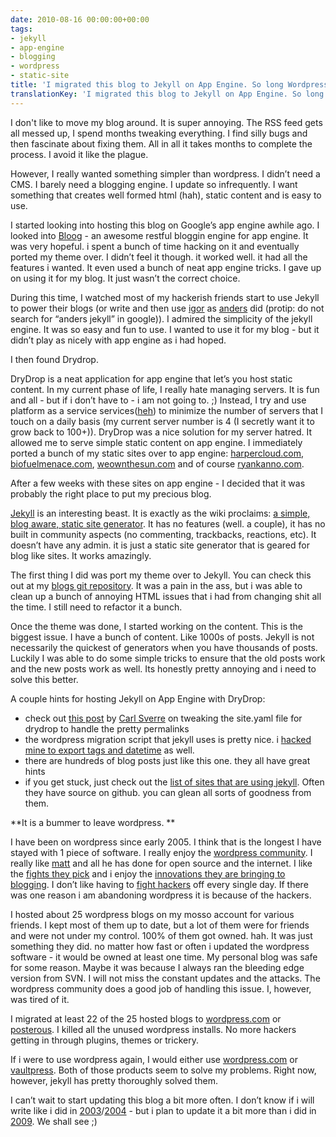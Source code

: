 ```yaml
---
date: 2010-08-16 00:00:00+00:00
tags:
- jekyll
- app-engine
- blogging
- wordpress
- static-site
title: 'I migrated this blog to Jekyll on App Engine. So long Wordpress. '
translationKey: 'I migrated this blog to Jekyll on App Engine. So long Wordpress. '
---
```


I don't like to move my blog around. It is super annoying. The RSS feed gets all messed up, I spend months tweaking everything. I find silly bugs and then fascinate about fixing them. All in all it takes months to complete the process. I avoid it like the plague. 

However, I really wanted something simpler than wordpress. I didn’t need a CMS. I barely need a blogging engine. I update so infrequently. I want something that creates well formed html (hah), static content and is easy to use. 

I started looking into hosting this blog on Google’s app engine awhile ago. I looked into [Bloog](http://bloog.billkatz.com/ "Bloog") - an awesome restful bloggin engine for app engine. It was very hopeful. i spent a bunch of time hacking on it and eventually ported my theme over. I didn’t feel it though. it worked well. it had all the features i wanted. It even used a bunch of neat app engine tricks. I gave up on using it for my blog. It just wasn’t the correct choice. 

During this time, I watched most of my hackerish friends start to use Jekyll to power their blogs (or write and then use [igor](http://github.com/aconbere/igor "igor") as [anders](http://anders.conbere.org/) did (protip: do not search for “anders jekyll” in google)). I admired the simplicity of the jekyll engine. It was so easy and fun to use. I wanted to use it for my blog - but it didn’t play as nicely with app engine as i had hoped. 

I then found Drydrop. 

DryDrop is a neat application for app engine that let’s you host static content. In my current phase of life, I really hate managing servers. It is fun and all - but if i don’t have to - i am not going to. ;) Instead, I try and use platform as a service services([heh](http://en.wikipedia.org/wiki/RAS_syndrome)) to minimize the number of servers that I touch on a daily basis (my current server number is 4 (I secretly want it to grow back to 100+)). DryDrop was a nice solution for my server hatred. It allowed me to serve simple static content on app engine. I immediately ported a bunch of my static sites over to app engine: [harpercloud.com](http://www.harpercloud.com/), [biofuelmenace.com](http://www.biofuelmenace.com/), [weownthesun.com](http://weownthesun.com) and of course [ryankanno.com](http://www.ryankanno.com). 

After a few weeks with these sites on app engine - I decided that it was probably the right place to put my precious blog. 

[Jekyll](http://github.com/mojombo/jekyll/) is an interesting beast. It is exactly as the wiki proclaims: [a simple, blog aware, static site generator](http://wiki.github.com/mojombo/jekyll/). It has no features (well. a couple), it has no built in community aspects (no commenting, trackbacks, reactions, etc). It doesn’t have any admin. it is just a static site generator that is geared for blog like sites. It works amazingly.

The first thing I did was port my theme over to Jekyll. You can check this out at my [blogs git repository](http://github.com/harperreed/harperreed-blog). It was a pain in the ass, but i was able to clean up a bunch of annoying HTML issues that i had from changing shit all the time. I still need to refactor it a bunch.

Once the theme was done, I started working on the content. This is the biggest issue. I have a bunch of content. Like 1000s of posts. Jekyll is not necessarily the quickest of generators when you have thousands of posts. Luckily I was able to do some simple tricks to ensure that the old posts work and the new posts work as well. Its honestly pretty annoying and i need to solve this better. 

A couple hints for hosting Jekyll on App Engine with DryDrop:
* check out [this post](http://thelab.carlsverre.com/2010/02/09/static-hosting) by [Carl Sverre](http://www.carlsverre.com/) on tweaking the site.yaml file for drydrop to handle the pretty permalinks
* the wordpress migration script that jekyll uses is pretty nice. i [hacked mine to export tags and datetime](http://github.com/harperreed/harperreed-blog/blob/master/_import/wordpress.rb) as well.
* there are hundreds of blog posts just like this one. they all have great hints
* if you get stuck, just check out the [list of sites that are using jekyll](http://wiki.github.com/mojombo/jekyll/sites). Often they have source on github. you can glean all sorts of goodness from them. 

**It is a bummer to leave wordpress. **

I have been on wordpress since early 2005. I think that is the longest I have stayed with 1 piece of software. I really enjoy the [wordpress community](http://wordpress.org/support/). I really like [matt](http://ma.tt/) and all he has done for open source and the internet. I like the [fights they pick](http://drewblas.com/2010/07/15/an-analysis-of-gpled-code-in-thesis/) and i enjoy the [innovations they are bringing to blogging](http://buddypress.org/). I don’t like having to [fight hackers](http://www.google.com/search?q=wordpress+exploit) off every single day. If there was one reason i am abandoning wordpress it is because of the hackers. 

I hosted about 25 wordpress blogs on my mosso account for various friends. I kept most of them up to date, but a lot of them were for friends and were not under my control. 100% of them got owned. hah. It was just something they did. no matter how fast or often i updated the wordpress software - it would be owned at least one time. My personal blog was safe for some reason. Maybe it was because I always ran the bleeding edge version from SVN. I will not miss the constant updates and the attacks.  The wordpress community does a good job of handling this issue. I, however, was tired of it. 

I migrated at least 22 of the 25 hosted blogs to [wordpress.com](http://wordpress.com) or [posterous](http://posterous.com). I killed all the unused wordpress installs. No more hackers getting in through plugins, themes or trickery. 

If i were to use wordpress again, I would either use [wordpress.com](http://wordpress.com) or [vaultpress](http://vaultpress.com/). Both of those products seem to solve my problems. Right now, however, jekyll has pretty thoroughly solved them. 

I can’t wait to start updating this blog a bit more often. I don’t know if i will write like i did in [2003](/2003/)/[2004](/2004/) - but i plan to update it a bit more than i did in [2009](/2009/). We shall see ;)